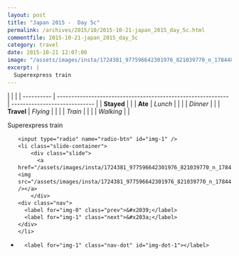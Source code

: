 ```yaml
---
layout: post
title: "Japan 2015 -  Day 5c"
permalink: /archives/2015/10/2015-10-21-japan_2015_day_5c.html
commentfile: 2015-10-21-japan_2015_day_5c
category: travel
date: 2015-10-21 12:07:00
image: "/assets/images/insta/1724381_977596642301976_821039770_n_17844894799047535.jpg"
excerpt: |
  Superexpress train
---
```


|            |                                                              |
| ---------- | ------------------------------------------------------------ | ----------------------------- |
| **Stayed** |  |
| **Ate**    | _Lunch_                                                      |          |
|            | _Dinner_                                                     |          |
| **Travel** | _Flying_                                                     |          |
|            | _Train_                                                      |          |
|            | _Walking_                                                    |          |


Superexpress train


<ul class="slides">

    <input type="radio" name="radio-btn" id="img-1" />
    <li class="slide-container">
        <div class="slide">
          <a href="/assets/images/insta/1724381_977596642301976_821039770_n_17844894799047535.jpg"><img src="/assets/images/insta/1724381_977596642301976_821039770_n_17844894799047535.jpg" /></a>
        </div>
    <div class="nav">
      <label for="img-0" class="prev">&#x2039;</label>
      <label for="img-1" class="next">&#x203a;</label>
    </div>
    </li>
			
<li class="nav-dots">

      <label for="img-1" class="nav-dot" id="img-dot-1"></label>

</li>
</ul>        
             

		